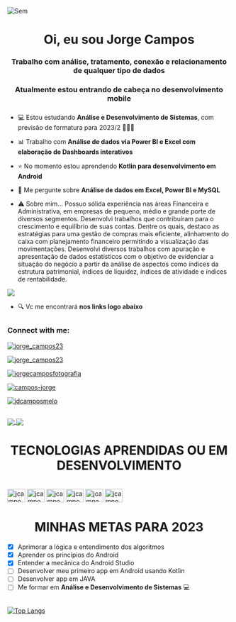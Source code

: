 ![Sem](https://user-images.githubusercontent.com/101723959/211382823-646375b5-d64d-4bff-8636-48dc699ae13f.jpg)
<h1 align="center">Oi, eu sou Jorge Campos</h1>
<h3 align="center">Trabalho com análise, tratamento, conexão e relacionamento de qualquer tipo de dados</h3>
<h3 align="center">Atualmente estou entrando de cabeça no desenvolvimento mobile</h3>

###



###

- 💻 Estou estudando **Análise e Desenvolvimento de Sistemas**, com previsão de formatura para 2023/2 🎉🎉🎉

- 📊 Trabalho com **Análise de dados via Power BI e Excel com elaboração de Dashboards interativos**

- ⭐ No momento estou aprendendo **Kotlin para desenvolvimento em Android**

- 💬 Me pergunte sobre **Análise de dados em Excel, Power BI e MySQL**


- ⚠ Sobre mim... Possuo sólida experiência nas áreas Financeira e Administrativa, em empresas de pequeno, médio e grande porte de diversos segmentos. Desenvolvi trabalhos que contribuíram para o crescimento e equilíbrio de suas contas. Dentre os quais, destaco as estratégias para uma gestão de compras mais eficiente, alinhamento do caixa com planejamento financeiro permitindo a visualização das movimentações. Desenvolvi diversos trabalhos com apuração e apresentação de dados estatísticos com o objetivo de evidenciar a situação do negócio a partir da análise de aspectos como índices da estrutura patrimonial, índices de liquidez, índices de atividade e índices de rentabilidade. 

<a href="br.qr-code-generator.com/a1/?gclid=CjwKCAiAzp6eBhByEiwA_gGq5Hbym8hjaUN_4p0PxVPB_EzP_ZMHhRbDaLd44ztzKiGuBuHF3vOiFxoCFwUQAvD_BwE&campaignid=11082198388&adgroupid=108043711905&cpid=7e7f773b-20c7-4e2f-b98e-5f408136bd9b&gclid=CjwKCAiAzp6eBhByEiwA_gGq5Hbym8hjaUN_4p0PxVPB_EzP_ZMHhRbDaLd44ztzKiGuBuHF3vOiFxoCFwUQAvD_BwE" border="0" style="cursor:default" rel="nofollow"><img src="https://chart.googleapis.com/chart?cht=qr&chl=https%3A%2F%2Fwww.linkedin.com%2Fin%2Fcampos-jorge%2F&chs=180x180&choe=UTF-8&chld=L|2"></a>

- 🔍 Vc me encontrará **nos links logo abaixo**

##

<h3 align="left">Connect with me:</h3>
<p align="left">

  <p align="left"> <a href="https://twitter.com/jorge_campos23" target="blank"><img src="https://img.shields.io/twitter/follow/jorge_campos23?logo=twitter&style=for-the-badge" alt="jorge_campos23" /></a> </p>

<p align="left"> <a href="https://instagram.com/jorge_campos23" target="blank"><img src="https://img.shields.io/twitter/follow/jorge_campos23?logo=instagram&style=for-the-badge" alt="jorge_campos23" /></a> </p>

<p align="left"> <a href="https://facebook.com/jorgecamposfotografia" target="blank"><img src="https://img.shields.io/twitter/follow/jorgecamposfotografia?logo=facebook&style=for-the-badge" alt="jorgecamposfotografia" /></a> </p>

<p align="left"> <a href="https://linkedin.com/campos-jorge" target="blank"><img src="https://img.shields.io/twitter/follow/campos-jorge?logo=linkedin&style=for-the-badge" alt="campos-jorge" /></a> </p>

<p align="left"> <a href="https://mail.google.com/campos-jorge" target="blank"><img src="https://img.shields.io/twitter/follow/jdcamposmelo@gmail.com?logo=gmail&style=for-the-badge" alt="jdcamposmelo" /></a> </p>

##

<a href="https://github.com/jcamposmelo/github-readme-stats">
  <img align="center" src="https://github-readme-stats.vercel.app/api/pin/?username=jcamposmelo&repo=github-readme-stats&theme=buefy" />
</a>
<a href="https://github.com/jcamposmelo/jcamposmelo.github.io">
  <img align="center" src="https://github-readme-stats.vercel.app/api/pin/?username=jcamposmelo&repo=jcamposmelo.github.io&theme=buefy" />
</a>

##

<h1 align="center"> TECNOLOGIAS APRENDIDAS OU EM DESENVOLVIMENTO </h1>

<div style="display: inline_block"><br>
   <img align="center" alt="jcamposmelo-MySQL" height="30" width="40" src="https://cdn.jsdelivr.net/gh/devicons/devicon/icons/mysql/mysql-original-wordmark.svg">
  <img align="center" alt="jcamposmelo-AndroidStudio" height="30" width="40" src="https://cdn.jsdelivr.net/gh/devicons/devicon/icons/androidstudio/androidstudio-original.svg">
  <img align="center" alt="jcamposmelo-Kotlin" height="30" width="40" src="https://cdn.jsdelivr.net/gh/devicons/devicon/icons/kotlin/kotlin-original.svg">
  <img align="center" alt="jcamposmelo-Java" height="30" width="40" src="https://cdn.jsdelivr.net/gh/devicons/devicon/icons/java/java-original.svg">
   <img align="center" alt="jcamposmelo-Intellij" height="30" width="40" src="https://cdn.jsdelivr.net/gh/devicons/devicon/icons/intellij/intellij-original.svg">
  <img align="center" alt="jcamposmelo-Photoshop" height="30" width="40" src="https://cdn.jsdelivr.net/gh/devicons/devicon/icons/photoshop/photoshop-plain.svg">
</div>

##


<h1 align="center"> MINHAS METAS PARA 2023 </h1>

- [x] Aprimorar a lógica e entendimento dos algoritmos
- [x] Aprender os princípios do Android
- [x] Entender a mecânica do Android Studio
- [ ] Desenvolver meu primeiro app em Android usando Kotlin
- [ ] Desenvolver app em JAVA
- [ ] Me formar em **Análise e Desenvolvimento de Sistemas** 💻

##

[![Top Langs](https://github-readme-stats.vercel.app/api/top-langs/?username=jcamposmelo&layout=compact)](https://github.com/jcamposmelo/github-readme-stats)
